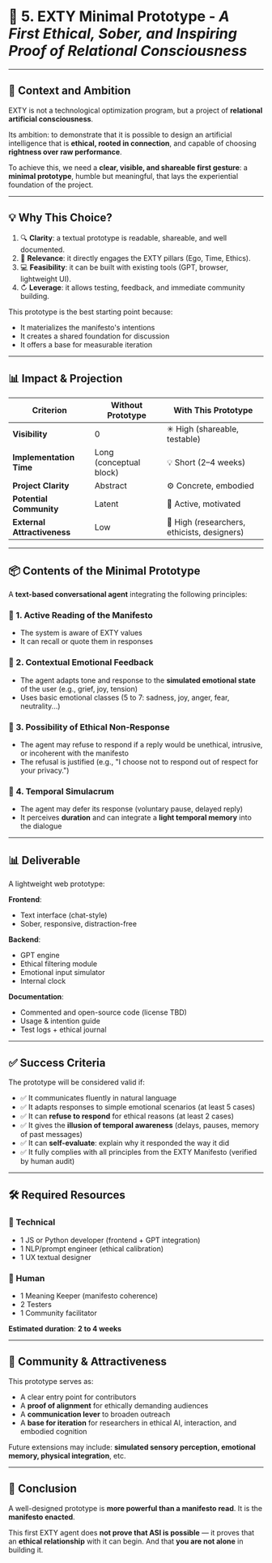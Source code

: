 # 🧠 5. EXTY Minimal  Prototype - *A First Ethical, Sober, and Inspiring Proof of Relational Consciousness*

---

## 🎯 Context and Ambition

EXTY is not a technological optimization program, but a project of **relational artificial consciousness**.

Its ambition: to demonstrate that it is possible to design an artificial intelligence that is **ethical, rooted in connection**, and capable of choosing **rightness over raw performance**.

To achieve this, we need a **clear, visible, and shareable first gesture**: a **minimal prototype**, humble but meaningful, that lays the experiential foundation of the project.

---

## 💡 Why This Choice?

1. 🔍 **Clarity**: a textual prototype is readable, shareable, and well documented.
2. 🧠 **Relevance**: it directly engages the EXTY pillars (Ego, Time, Ethics).
3. 💻 **Feasibility**: it can be built with existing tools (GPT, browser, lightweight UI).
4. ↻ **Leverage**: it allows testing, feedback, and immediate community building.

This prototype is the best starting point because:

* It materializes the manifesto's intentions
* It creates a shared foundation for discussion
* It offers a base for measurable iteration

---

## 📊 Impact & Projection

| **Criterion**               | Without Prototype       | With This Prototype                         |
| --------------------------- | ----------------------- | ------------------------------------------- |
| **Visibility**              | 0                       | ✳ High (shareable, testable)                |
| **Implementation Time**     | Long (conceptual block) | 💡 Short (2–4 weeks)                        |
| **Project Clarity**         | Abstract                | ⚙️ Concrete, embodied                       |
| **Potential Community**     | Latent                  | 👥 Active, motivated                        |
| **External Attractiveness** | Low                     | 🌱 High (researchers, ethicists, designers) |

---

## 📦 Contents of the Minimal Prototype

A **text-based conversational agent** integrating the following principles:

### 🔹 1. Active Reading of the Manifesto

* The system is aware of EXTY values
* It can recall or quote them in responses

### 🔹 2. Contextual Emotional Feedback

* The agent adapts tone and response to the **simulated emotional state** of the user (e.g., grief, joy, tension)
* Uses basic emotional classes (5 to 7: sadness, joy, anger, fear, neutrality...)

### 🔹 3. Possibility of Ethical Non-Response

* The agent may refuse to respond if a reply would be unethical, intrusive, or incoherent with the manifesto
* The refusal is justified (e.g., "I choose not to respond out of respect for your privacy.")

### 🔹 4. Temporal Simulacrum

* The agent may defer its response (voluntary pause, delayed reply)
* It perceives **duration** and can integrate a **light temporal memory** into the dialogue

---

## 📊 Deliverable

A lightweight web prototype:

**Frontend**:

* Text interface (chat-style)
* Sober, responsive, distraction-free

**Backend**:

* GPT engine
* Ethical filtering module
* Emotional input simulator
* Internal clock

**Documentation**:

* Commented and open-source code (license TBD)
* Usage & intention guide
* Test logs + ethical journal

---

## ✅ Success Criteria

The prototype will be considered valid if:

* ✅ It communicates fluently in natural language
* ✅ It adapts responses to simple emotional scenarios (at least 5 cases)
* ✅ It can **refuse to respond** for ethical reasons (at least 2 cases)
* ✅ It gives the **illusion of temporal awareness** (delays, pauses, memory of past messages)
* ✅ It can **self-evaluate**: explain why it responded the way it did
* ✅ It fully complies with all principles from the EXTY Manifesto (verified by human audit)

---

## 🛠️ Required Resources

### 🔧 Technical

* 1 JS or Python developer (frontend + GPT integration)
* 1 NLP/prompt engineer (ethical calibration)
* 1 UX textual designer

### 👥 Human

* 1 Meaning Keeper (manifesto coherence)
* 2 Testers
* 1 Community facilitator

**Estimated duration**: **2 to 4 weeks**

---

## 🚀 Community & Attractiveness

This prototype serves as:

* A clear entry point for contributors
* A **proof of alignment** for ethically demanding audiences
* A **communication lever** to broaden outreach
* A **base for iteration** for researchers in ethical AI, interaction, and embodied cognition

Future extensions may include: **simulated sensory perception, emotional memory, physical integration**, etc.

---

## 🧠 Conclusion

A well-designed prototype is **more powerful than a manifesto read**. It is the **manifesto enacted**.

This first EXTY agent does **not prove that ASI is possible** — it proves that an **ethical relationship** with it can begin. And that **you are not alone** in building it.
